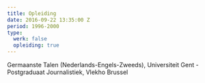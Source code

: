 ```yaml
---
title: Opleiding
date: 2016-09-22 13:35:00 Z
period: 1996-2000
type:
  werk: false
  opleiding: true
---
```


Germaanste Talen (Nederlands-Engels-Zweeds), Universiteit Gent - Postgraduaat Journalistiek, Vlekho Brussel